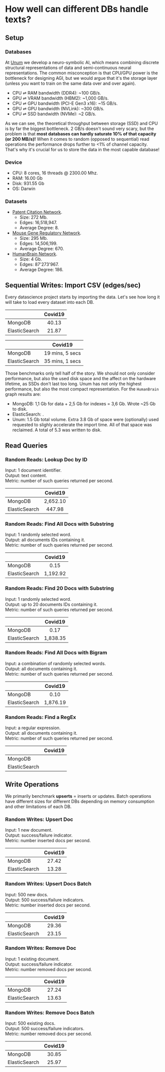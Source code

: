 # How well can different DBs handle texts?


## Setup


### Databases


At [Unum](https://unum.xyz) we develop a neuro-symbolic AI, which means combining discrete structural representations of data and semi-continuous neural representations.
The common misconception is that CPU/GPU power is the bottleneck for designing AGI, but we would argue that it's the storage layer (unless you want to train on the same data over and over again).

* CPU ⇌ RAM bandwidth (DDR4): ~100 GB/s.
* GPU ⇌ VRAM bandwidth (HBM2): ~1,000 GB/s.
* CPU ⇌ GPU bandwidth (PCI-E Gen3 x16): ~15 GB/s.
* GPU ⇌ GPU bandwidth (NVLink): ~300 GB/s.
* CPU ⇌ SSD bandwidth (NVMe): ~2 GB/s.

As we can see, the theoretical throughput between storage (SSD) and CPU is by far the biggest bottleneck.
2 GB/s doesn't sound very scary, but the problem is that **most databases can hardly saturate 10% of that capacity (or 200 MB/s)!**
When it comes to random (opposed to sequential) read operations the performance drops further to <1% of channel capacity.
That's why it's crucial for us to store the data in the most capable database!


### Device


* CPU: 8 cores, 16 threads @ 2300.00 Mhz.
* RAM: 16.00 Gb
* Disk: 931.55 Gb
* OS: Darwin


### Datasets


* [Patent Citation Network](http://networkrepository.com/cit-patent.php).
    * Size: 272 Mb.
    * Edges: 16,518,947.
    * Average Degree: 8.
* [Mouse Gene Regulatory Network](http://networkrepository.com/bio-mouse-gene.php).
    * Size: 295 Mb.
    * Edges: 14,506,199.
    * Average Degree: 670.
* [HumanBrain Network](http://networkrepository.com/bn-human-Jung2015-M87102575.php).
    * Size: 4 Gb.
    * Edges: 87'273'967.
    * Average Degree: 186.


## Sequential Writes: Import CSV (edges/sec)


Every datascience project starts by importing the data.
Let's see how long it will take to load every dataset into each DB.


|               | Covid19 |
| :------------ | :-----: |
| MongoDB       |  40.13  |
| ElasticSearch |  21.87  |

|               |     Covid19     |
| :------------ | :-------------: |
| MongoDB       | 19 mins, 5 secs |
| ElasticSearch | 35 mins, 1 secs |

Those benchmarks only tell half of the story. 
We should not only consider performance, but also the used disk space and the affect on the hardware lifetime, as SSDs don't last too long.
Unum has not only the highest performance, but also the most compact representation. For the `HumanBrain` graph results are:

* MongoDB: 1,1 Gb for data + 2,5 Gb for indexes = 3,6 Gb. Wrote ~25 Gb to disk.
* ElasticSearch: .
* Unum: 1.5 Gb total volume. Extra 3.8 Gb of space were (optionally) used requested to slighly accelerate the import time. All of that space was reclaimed. A total of 5.3 was written to disk.


## Read Queries


### Random Reads: Lookup Doc by ID


Input: 1 document identifier.<br/>
Output: text content.<br/>
Metric: number of such queries returned per second.<br/>


|               | Covid19  |
| :------------ | :------: |
| MongoDB       | 2,652.10 |
| ElasticSearch |  447.98  |

### Random Reads: Find All Docs with Substring


Input: 1 randomly selected word.<br/>
Output: all documents IDs containing it.<br/>
Metric: number of such queries returned per second.<br/>


|               | Covid19  |
| :------------ | :------: |
| MongoDB       |   0.15   |
| ElasticSearch | 1,192.92 |

### Random Reads: Find 20 Docs with Substring


Input: 1 randomly selected word.<br/>
Output: up to 20 documents IDs containing it.<br/>
Metric: number of such queries returned per second.<br/>


|               | Covid19  |
| :------------ | :------: |
| MongoDB       |   0.17   |
| ElasticSearch | 1,838.35 |

### Random Reads: Find All Docs with Bigram


Input: a combination of randomly selected words.<br/>
Output: all documents containing it.<br/>
Metric: number of such queries returned per second.<br/>


|               | Covid19  |
| :------------ | :------: |
| MongoDB       |   0.10   |
| ElasticSearch | 1,876.19 |

### Random Reads: Find a RegEx


Input: a regular expression.<br/>
Output: all documents containing it.<br/>
Metric: number of such queries returned per second.<br/>


|               | Covid19 |
| :------------ | :-----: |
| MongoDB       |         |
| ElasticSearch |         |

## Write Operations


We primarily benchmark **upserts** = inserts or updates.
Batch operations have different sizes for different DBs depending 
on memory consumption and other limitations of each DB.


### Random Writes: Upsert Doc


Input: 1 new document.<br/>
Output: success/failure indicator.<br/>
Metric: number inserted docs per second.<br/>


|               | Covid19 |
| :------------ | :-----: |
| MongoDB       |  27.42  |
| ElasticSearch |  13.28  |

### Random Writes: Upsert Docs Batch


Input: 500 new docs.<br/>
Output: 500 success/failure indicators.<br/>
Metric: number inserted docs per second.<br/>


|               | Covid19 |
| :------------ | :-----: |
| MongoDB       |  29.36  |
| ElasticSearch |  23.15  |

### Random Writes: Remove Doc


Input: 1 existing document.<br/>
Output: success/failure indicator.<br/>
Metric: number removed docs per second.<br/>


|               | Covid19 |
| :------------ | :-----: |
| MongoDB       |  27.24  |
| ElasticSearch |  13.63  |

### Random Writes: Remove Docs Batch


Input: 500 existing docs.<br/>
Output: 500 success/failure indicators.<br/>
Metric: number removed docs per second.<br/>


|               | Covid19 |
| :------------ | :-----: |
| MongoDB       |  30.85  |
| ElasticSearch |  25.97  |

